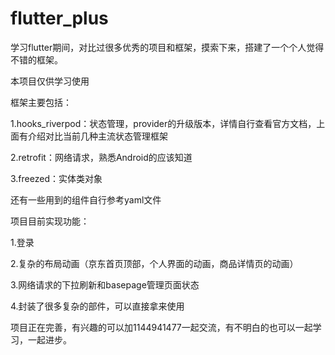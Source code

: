 # flutter_plus
学习flutter期间，对比过很多优秀的项目和框架，摸索下来，搭建了一个个人觉得不错的框架。


本项目仅供学习使用


框架主要包括：

1.hooks_riverpod：状态管理，provider的升级版本，详情自行查看官方文档，上面有介绍对比当前几种主流状态管理框架

2.retrofit：网络请求，熟悉Android的应该知道

3.freezed：实体类对象

还有一些用到的组件自行参考yaml文件


项目目前实现功能：

1.登录

2.复杂的布局动画（京东首页顶部，个人界面的动画，商品详情页的动画）

3.网络请求的下拉刷新和basepage管理页面状态

4.封装了很多复杂的部件，可以直接拿来使用

项目正在完善，有兴趣的可以加1144941477一起交流，有不明白的也可以一起学习，一起进步。